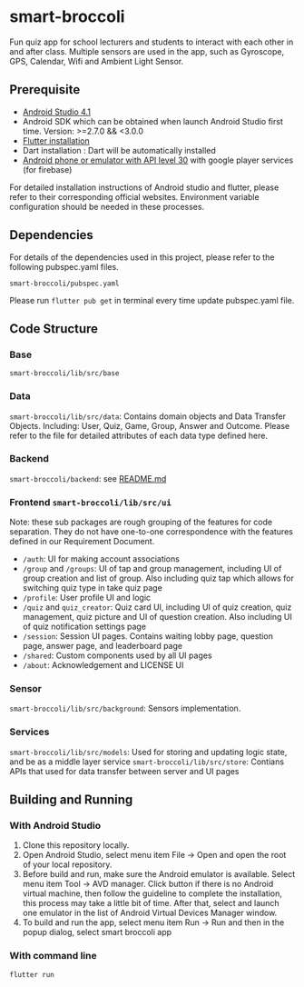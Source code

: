 # smart-broccoli

Fun quiz app for school lecturers and students to interact with each other in and after class. 
Multiple sensors are used in the app, such as Gyroscope, GPS, Calendar, Wifi and Ambient Light Sensor. 

## Prerequisite
* [Android Studio 4.1](https://developer.android.com/studio)
* Android SDK which can be obtained when launch Android Studio first time. Version: >=2.7.0 && <3.0.0
* [Flutter installation](https://flutter.dev/docs/get-started/install)
* Dart installation : Dart will be automatically installed
* [Android phone or emulator with API level 30](https://developer.android.com/studio/run/managing-avds) with google player services (for firebase)

For detailed installation instructions of Android studio and flutter, please refer to their corresponding official websites. Environment variable configuration should be needed in these processes.

## Dependencies
For details of the dependencies used in this project, please refer to the following pubspec.yaml files. 

```
smart-broccoli/pubspec.yaml
```

Please run ```flutter pub get``` in terminal every time update pubspec.yaml file. 

## Code Structure
### Base 
```smart-broccoli/lib/src/base``` 

### Data 
```smart-broccoli/lib/src/data```: Contains domain objects and Data Transfer Objects. Including: User, Quiz, Game, Group, Answer and Outcome. Please refer to the file for detailed attributes of each data type defined here.

### Backend 
```smart-broccoli/backend```: see [README.md](https://github.com/comp90018-2020/smart-broccoli/blob/master/backend/README.md)


### Frontend ```smart-broccoli/lib/src/ui```
Note: these sub packages are rough grouping of the features for code separation. They do not have one-to-one correspondence with the features defined in our Requirement Document.

* ```/auth```: UI for making account associations
* ```/group``` and ```/groups```: UI of tap and group management, including UI of group creation and list of group. Also including quiz tap which allows for switching quiz type in take quiz page
* ```/profile```:  User profile UI and logic 
* ```/quiz``` and ```quiz_creator```: Quiz card UI, including UI of quiz creation, quiz management, quiz picture and UI of question creation. Also including UI of quiz notification settings page
* ```/session```: Session UI pages. Contains waiting lobby page, question page, answer page, and leaderboard page
* ```/shared```: Custom components used by all UI pages
* ```/about```: Acknowledgement and LICENSE UI

### Sensor 
```smart-broccoli/lib/src/background```: Sensors implementation. 
### Services 
```smart-broccoli/lib/src/models```: Used for storing and updating logic state, and be as a middle layer service
```smart-broccoli/lib/src/store```: Contians APIs that used for data transfer between server and UI pages


## Building and Running
### With Android Studio
1. Clone this repository locally.
2. Open Android Studio, select menu item File -> Open and open the root of your local repository.
3. Before build and run, make sure the Android emulator is available. Select menu item Tool -> AVD manager. Click <create virtual device> button if there is no Android virtual machine, then follow the guideline to complete the installation, this process may take a little bit of time. After that, select and launch one emulator in the list of Android Virtual Devices Manager window. 
4. To build and run the app, select menu item Run -> Run and then in the popup dialog, select smart broccoli app

### With command line

```
flutter run
```
